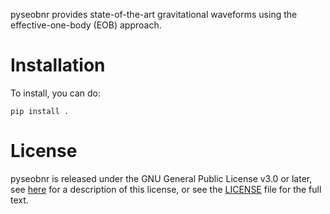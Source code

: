 pyseobnr provides state-of-the-art gravitational waveforms using the effective-one-body (EOB) approach.

# Installation

To install, you can do:

```
pip install .
```

# License

pyseobnr is released under the GNU General Public License v3.0 or later, see [here](https://choosealicense.com/licenses/gpl-3.0/) for a description of this license, or see the [LICENSE](https://github.com/gwpy/gwpy/blob/main/LICENSE) file for the full text.